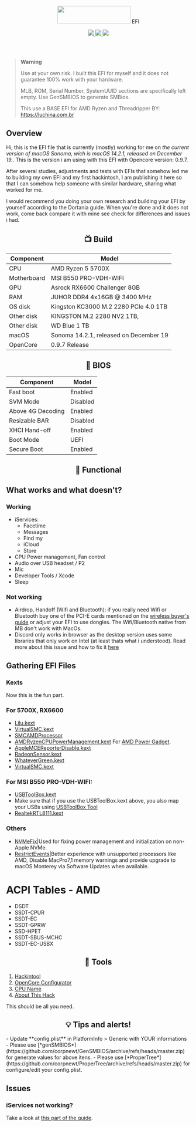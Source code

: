 <p></p>
<p align="center"><img src="https://i.imgur.com/HJnpvwQ.png" width="200" height="48"/> EFI</p>
<p align="center">
 <a href="https://www.apple.com/macos">
  <img src="https://img.shields.io/badge/Sonoma-14.2.1-informational.svg">
 </a>
 <a href="https://github.com/acidanthera/OpenCorePkg">
  <img src="https://img.shields.io/badge/OpenCore-0.9.7-informational.svg">
 </a>
 <a href="https://github.com/haxgun/Ryzentosh/blob/main/LICENSE">
  <img src="https://img.shields.io/github/license/haxgun/Ryzentosh">
 </a>
</p>
<br>

<h2></h2>

> **Warning**
>
> Use at your own risk. I built this EFI for myself and it does not guarantee 100% work with your hardware.
>
> MLB, ROM, Serial Number, SystemUUID sections are specifically left empty. Use GenSMBIOS to generate SMBios.
>
>This use a BASE EFI for AMD Ryzen and Threadripper BY: https://luchina.com.br

## Overview
Hi, this is the EFI file that is currently (mostly) working for me on *the current version of macOS Sonoma, wich is macOS 14.2.1, released on December 19.*. This is the version i am using with this EFI with Opencore version: 0.9.7.

After several studies, adjustments and tests with EFIs that somehow led me to building my own EFI and my first hackintosh, I am publishing it here so that I can somehow help someone with similar hardware, sharing what worked for me.

I would recommend you doing your own research and building your EFI by yourself according to the Dortania guide. When you're done and it does not work, come back compare it with mine see check for differences and issues i had.

<h2 align="center">📺 Build</h2>

| **Component** | **Model**                                                     |
| ------------- |---------------------------------------------------------------|
| CPU           | AMD Ryzen 5 5700X                                             |
| Motherboard   | MSI B550 PRO-VDH-WIFI                                         |
| GPU           | Asrock RX6600 Challenger 8GB                                  |
| RAM           | JUHOR DDR4 4x16GB @ 3400 MHz                                  |
| OS disk       | Kingston KC3000 M.2 2280 PCIe 4.0 1TB                         |
| Other disk    | KINGSTON M.2 2280 NV2 1TB,                                    |
| Other disk    | WD Blue 1 TB                                                  |
| macOS         | Sonoma 14.2.1, released on December 19                        |
| OpenCore      | 0.9.7 Release                                                 |

<h2 align="center">🔧 BIOS</h2>

| **Component**                  | **Model**                                    |
|--------------------------------|----------------------------------------------|
| Fast boot                      | Enabled                                      |
| SVM Mode                       | Disabled                                     |
| Above 4G Decoding              | Enabled                                      |
| Resizable BAR                  | Disabled                                     |
| XHCI Hand-off                  | Enabled                                      |
| Boot Mode                      | UEFI                                         |
| Secure Boot                    | Enabled                                      |

<h2 align="center">🩼 Functional</h2>

## What works and what doesn't?
### Working
- iServices:
    - Facetime
    - Messages
    - Find my
    - iCloud
    - Store
- CPU Power management, Fan control
- Audio over USB headset / P2
- Mic
- Developer Tools / Xcode
- Sleep

### Not working
- Airdrop, Handoff (Wifi and Bluetooth): if you really need Wifi or Bluetooth buy one of the PCI-E cards mentioned on the [wireless buyer's guide](https://dortania.github.io/Wireless-Buyers-Guide/types-of-wireless-card/pcie.html) or adjust your EFI to use dongles. The Wifi/Bluetooth native from MB don't work with MacOs.
- Discord only works in browser as the desktop version uses some libraries that only work on Intel (at least thats what i understood). Read more about this issue and how to fix it [here](https://www.macos86.it/topic/5489-tutorial-for-patching-binaries-for-amd-hackintosh-compatibility/)

## Gathering EFI Files

### Kexts
Now this is the fun part. 

### For 5700X, RX6600
- [Lilu.kext](https://github.com/acidanthera/Lilu/releases)
- [VirtualSMC.kext](https://github.com/acidanthera/VirtualSMC/releases)
- [SMCAMDProcessor](https://github.com/trulyspinach/SMCAMDProcessor)
- [AMDRyzenCPUPowerManagement.kext](https://github.com/trulyspinach/SMCAMDProcessor/releases) For [AMD Power Gadget](https://github.com/trulyspinach/SMCAMDProcessor).
- [AppleMCEReporterDisable.kext](https://github.com/acidanthera/bugtracker/files/3703498/AppleMCEReporterDisabler.kext.zip)
- [RadeonSensor.kext](https://github.com/aluveitie/RadeonSensor)
- [WhateverGreen.kext](https://github.com/acidanthera/WhateverGreen/releases)
- [VirtualSMC.kext](https://github.com/acidanthera/VirtualSMC/releases)

### For MSI B550 PRO-VDH-WIFI:
- [USBToolBox.kext](https://github.com/USBToolBox/kext)
- Make sure that if you use the USBToolBox.kext above, you also map your USBs using [USBToolBox Tool](https://github.com/USBToolBox/tool)
- [RealtekRTL8111.kext](https://github.com/Mieze/RTL8111_driver_for_OS_X/releases)

### Others
- [NVMeFix](https://github.com/acidanthera/NVMeFix/releases)|Used for fixing power management and initialization on non-Apple NVMe.
- [RestrictEvents](https://github.com/acidanthera/RestrictEvents/releases)|Better experience with unsupported processors like AMD, Disable MacPro7,1 memory warnings and provide upgrade to macOS Monterey via Software Updates when available.

# ACPI Tables - AMD
- DSDT
- SSDT-CPUR
- SSDT-EC
- SSDT-GPRW
- SSD-HPET
- SSDT-SBUS-MCHC
- SSDT-EC-USBX

<h2 align="center">🔧 Tools</h2>

1. [Hackintool](https://github.com/benbaker76/Hackintool)
2. [OpenCore Configurator](https://mackie100projects.altervista.org/download-opencore-configurator/)
3. [CPU Name](https://github.com/corpnewt/CPU-Name)
4. [About This Hack](https://github.com/0xCUB3/About-This-Hack)

This should be all you need.

<h2 align="center">💡 Tips and alerts!</h2>
- Update **config.plist** in PlatformInfo > Generic with YOUR informations
- Please use [*genSMBIOS*](https://github.com/corpnewt/GenSMBIOS/archive/refs/heads/master.zip) for generate values for above itens.
- Please use [*ProperTree*](https://github.com/corpnewt/ProperTree/archive/refs/heads/master.zip) for configure/edit your config.plist.

## Issues
### iServices not working?
Take a look at [this part of the guide](https://dortania.github.io/OpenCore-Post-Install/universal/iservices.html#fixing-en0).
